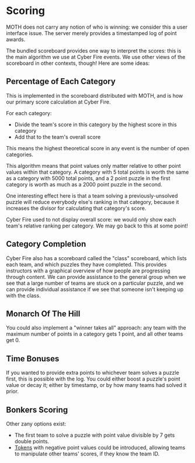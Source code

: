 Scoring
=======

MOTH does not carry any notion of who is winning: we consider this a user
interface issue. The server merely provides a timestamped log of point awards.

The bundled scoreboard provides one way to interpret the scores: this is the
main algorithm we use at Cyber Fire events. We use other views of the scoreboard
in other contexts, though! Here are some ideas:


Percentage of Each Category
---------------------

This is implemented in the scoreboard distributed with MOTH, and is how our
primary score calculation at Cyber Fire.

For each category:

* Divide the team's score in this category by the highest score in this category
* Add that to the team's overall score

This means the highest theoretical score in any event is the number of open
categories.

This algorithm means that point values only matter relative to other point
values within that category. A category with 5 total points is worth the same as
a category with 5000 total points, and a 2 point puzzle in the first category is
worth as much as a 2000 point puzzle in the second.

One interesting effect here is that a team solving a previously-unsolved puzzle
will reduce everybody else's ranking in that category, because it increases the
divisor for calculating that category's score.

Cyber Fire used to not display overall score: we would only show each team's
relative ranking per category. We may go back to this at some point!


Category Completion
----------------

Cyber Fire also has a scoreboard called the "class" scoreboard, which lists each
team, and which puzzles they have completed. This provides instructors with a
graphical overview of how people are progressing through content. We can provide
assistance to the general group when we see that a large number of teams are
stuck on a particular puzzle, and we can provide individual assistance if we see
that someone isn't keeping up with the class.


Monarch Of The Hill
----------------

You could also implement a "winner takes all" approach: any team with the
maximum number of points in a category gets 1 point, and all other teams get 0.


Time Bonuses
-----------

If you wanted to provide extra points to whichever team solves a puzzle first,
this is possible with the log. You could either boost a puzzle's point value or
decay it; either by timestamp, or by how many teams had solved it prior.


Bonkers Scoring
-------------

Other zany options exist:

* The first team to solve a puzzle with point value divisible by 7 gets double
  points. 
* [Tokens](tokens.md) with negative point values could be introduced, allowing
  teams to manipulate other teams' scores, if they know the team ID.
